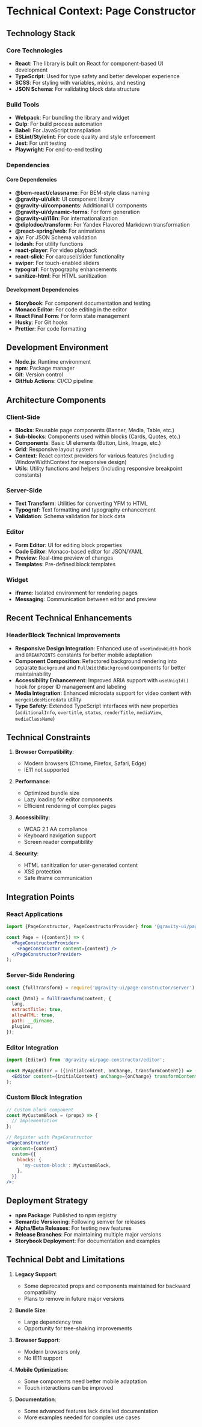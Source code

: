 # Technical Context: Page Constructor

## Technology Stack

### Core Technologies

- **React**: The library is built on React for component-based UI development
- **TypeScript**: Used for type safety and better developer experience
- **SCSS**: For styling with variables, mixins, and nesting
- **JSON Schema**: For validating block data structure

### Build Tools

- **Webpack**: For bundling the library and widget
- **Gulp**: For build process automation
- **Babel**: For JavaScript transpilation
- **ESLint/Stylelint**: For code quality and style enforcement
- **Jest**: For unit testing
- **Playwright**: For end-to-end testing

### Dependencies

#### Core Dependencies

- **@bem-react/classname**: For BEM-style class naming
- **@gravity-ui/uikit**: UI component library
- **@gravity-ui/components**: Additional UI components
- **@gravity-ui/dynamic-forms**: For form generation
- **@gravity-ui/i18n**: For internationalization
- **@diplodoc/transform**: For Yandex Flavored Markdown transformation
- **@react-spring/web**: For animations
- **ajv**: For JSON Schema validation
- **lodash**: For utility functions
- **react-player**: For video playback
- **react-slick**: For carousel/slider functionality
- **swiper**: For touch-enabled sliders
- **typograf**: For typography enhancements
- **sanitize-html**: For HTML sanitization

#### Development Dependencies

- **Storybook**: For component documentation and testing
- **Monaco Editor**: For code editing in the editor
- **React Final Form**: For form state management
- **Husky**: For Git hooks
- **Prettier**: For code formatting

## Development Environment

- **Node.js**: Runtime environment
- **npm**: Package manager
- **Git**: Version control
- **GitHub Actions**: CI/CD pipeline

## Architecture Components

### Client-Side

- **Blocks**: Reusable page components (Banner, Media, Table, etc.)
- **Sub-blocks**: Components used within blocks (Cards, Quotes, etc.)
- **Components**: Basic UI elements (Button, Link, Image, etc.)
- **Grid**: Responsive layout system
- **Context**: React context providers for various features (including WindowWidthContext for responsive design)
- **Utils**: Utility functions and helpers (including responsive breakpoint constants)

### Server-Side

- **Text Transform**: Utilities for converting YFM to HTML
- **Typograf**: Text formatting and typography enhancement
- **Validation**: Schema validation for block data

### Editor

- **Form Editor**: UI for editing block properties
- **Code Editor**: Monaco-based editor for JSON/YAML
- **Preview**: Real-time preview of changes
- **Templates**: Pre-defined block templates

### Widget

- **iframe**: Isolated environment for rendering pages
- **Messaging**: Communication between editor and preview

## Recent Technical Enhancements

### HeaderBlock Technical Improvements

- **Responsive Design Integration**: Enhanced use of `useWindowWidth` hook and `BREAKPOINTS` constants for better mobile adaptation
- **Component Composition**: Refactored background rendering into separate `Background` and `FullWidthBackground` components for better maintainability
- **Accessibility Enhancement**: Improved ARIA support with `useUniqId()` hook for proper ID management and labeling
- **Media Integration**: Enhanced microdata support for video content with `mergeVideoMicrodata` utility
- **Type Safety**: Extended TypeScript interfaces with new properties (`additionalInfo`, `overtitle`, `status`, `renderTitle`, `mediaView`, `mediaClassName`)

## Technical Constraints

1. **Browser Compatibility**:

   - Modern browsers (Chrome, Firefox, Safari, Edge)
   - IE11 not supported

2. **Performance**:

   - Optimized bundle size
   - Lazy loading for editor components
   - Efficient rendering of complex pages

3. **Accessibility**:

   - WCAG 2.1 AA compliance
   - Keyboard navigation support
   - Screen reader compatibility

4. **Security**:
   - HTML sanitization for user-generated content
   - XSS protection
   - Safe iframe communication

## Integration Points

### React Applications

```jsx
import {PageConstructor, PageConstructorProvider} from '@gravity-ui/page-constructor';

const Page = ({content}) => (
  <PageConstructorProvider>
    <PageConstructor content={content} />
  </PageConstructorProvider>
);
```

### Server-Side Rendering

```javascript
const {fullTransform} = require('@gravity-ui/page-constructor/server');

const {html} = fullTransform(content, {
  lang,
  extractTitle: true,
  allowHTML: true,
  path: __dirname,
  plugins,
});
```

### Editor Integration

```jsx
import {Editor} from '@gravity-ui/page-constructor/editor';

const MyAppEditor = ({initialContent, onChange, transformContent}) => (
  <Editor content={initialContent} onChange={onChange} transformContent={transformContent} />
);
```

### Custom Block Integration

```jsx
// Custom block component
const MyCustomBlock = (props) => {
  // Implementation
};

// Register with PageConstructor
<PageConstructor
  content={content}
  custom={{
    blocks: {
      'my-custom-block': MyCustomBlock,
    },
  }}
/>;
```

## Deployment Strategy

- **npm Package**: Published to npm registry
- **Semantic Versioning**: Following semver for releases
- **Alpha/Beta Releases**: For testing new features
- **Release Branches**: For maintaining multiple major versions
- **Storybook Deployment**: For documentation and examples

## Technical Debt and Limitations

1. **Legacy Support**:

   - Some deprecated props and components maintained for backward compatibility
   - Plans to remove in future major versions

2. **Bundle Size**:

   - Large dependency tree
   - Opportunity for tree-shaking improvements

3. **Browser Support**:

   - Modern browsers only
   - No IE11 support

4. **Mobile Optimization**:

   - Some components need better mobile adaptation
   - Touch interactions can be improved

5. **Documentation**:
   - Some advanced features lack detailed documentation
   - More examples needed for complex use cases
